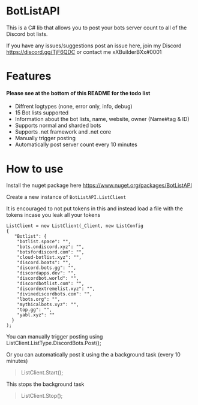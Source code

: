 # BotListAPI
This is a C# lib that allows you to post your bots server count to all of the Discord bot lists.

If you have any issues/suggestions post an issue here, join my Discord https://discord.gg/TjF6QDC or contact me xXBuilderBXx#0001

# Features
#### Please see at the bottom of this README for the todo list
- Diffrent logtypes (none, error only, info, debug)
- 15 Bot lists supported
- Information about the bot lists, name, website, owner (Name#tag & ID)
- Supports normal and sharded bots
- Supports .net framework and .net core
- Manually trigger posting
- Automatically post server count every 10 minutes

# How to use
Install the nuget package here https://www.nuget.org/packages/BotListAPI

Create a new instance of `BotListAPI.ListClient`

It is encouraged to not put tokens in this and instead load a file with the tokens incase you leak all your tokens
```
ListClient = new ListClient(_Client, new ListConfig
{
   "Botlist": {
    "botlist.space": "",
	"bots.ondiscord.xyz": "",
	"botsfordiscord.com": "",
	"cloud-botlist.xyz": "",
	"discord.boats": "",
	"discord.bots.gg": "",
	"discordapps.dev": "",
	"discordbot.world": "",
	"discordbotlist.com": "",
	"discordextremelist.xyz": "",
	"divinediscordbots.com": "",
	"lbots.org": "",
	"mythicalbots.xyz": "",
	"top.gg": "",
	"yabl.xyz": ""
  }
);
```
You can manually trigger posting using
ListClient.ListType.DiscordBots.Post();

Or you can automatically post it using the a background task (every 10 minutes)

> ListClient.Start();

This stops the background task

> ListClient.Stop();

